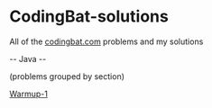 # CodingBat-solutions
All of the [codingbat.com](https://codingbat.com/) problems and my solutions

-- Java --

(problems grouped by section)

[Warmup-1](https://gist.github.com/bassbonestones/6db587efd8c905913819d6db0d1614f8)
